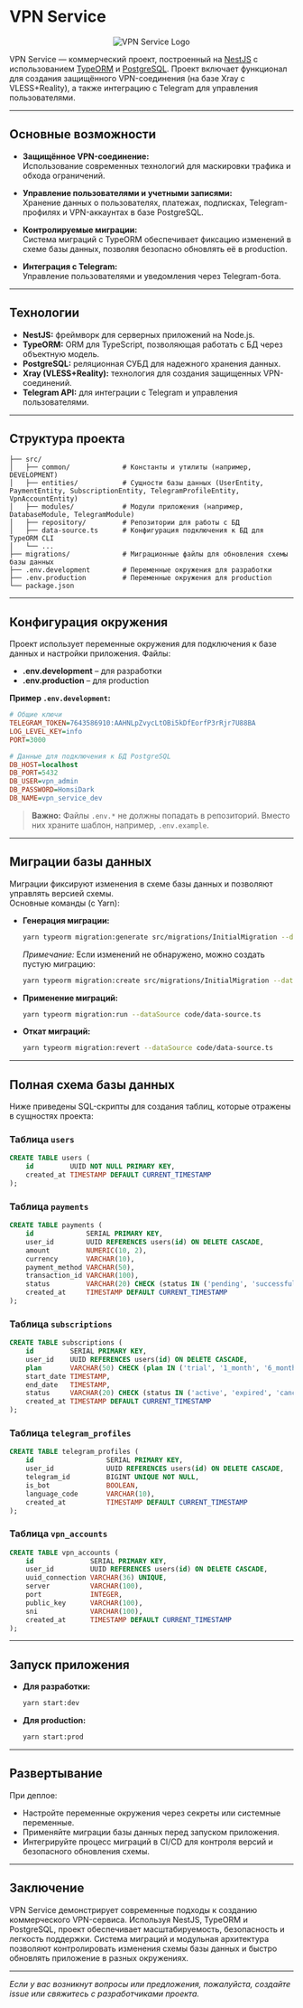 # VPN Service

<p align="center">
  <img src="https://via.placeholder.com/600x150?text=VPN+Service" alt="VPN Service Logo" />
</p>

VPN Service — коммерческий проект, построенный на [NestJS](https://nestjs.com) с использованием [TypeORM](https://typeorm.io) и [PostgreSQL](https://www.postgresql.org). Проект включает функционал для создания защищённого VPN-соединения (на базе Xray с VLESS+Reality), а также интеграцию с Telegram для управления пользователями.

---

## Основные возможности

- **Защищённое VPN-соединение:**  
  Использование современных технологий для маскировки трафика и обхода ограничений.
  
- **Управление пользователями и учетными записями:**  
  Хранение данных о пользователях, платежах, подписках, Telegram-профилях и VPN-аккаунтах в базе PostgreSQL.

- **Контролируемые миграции:**  
  Система миграций с TypeORM обеспечивает фиксацию изменений в схеме базы данных, позволяя безопасно обновлять её в production.

- **Интеграция с Telegram:**  
  Управление пользователями и уведомления через Telegram-бота.

---

## Технологии

<ul>
  <li><strong>NestJS:</strong> фреймворк для серверных приложений на Node.js.</li>
  <li><strong>TypeORM:</strong> ORM для TypeScript, позволяющая работать с БД через объектную модель.</li>
  <li><strong>PostgreSQL:</strong> реляционная СУБД для надежного хранения данных.</li>
  <li><strong>Xray (VLESS+Reality):</strong> технология для создания защищенных VPN-соединений.</li>
  <li><strong>Telegram API:</strong> для интеграции с Telegram и управления пользователями.</li>
</ul>

---

## Структура проекта

```plaintext
├── src/
│   ├── common/             # Константы и утилиты (например, DEVELOPMENT)
│   ├── entities/           # Сущности базы данных (UserEntity, PaymentEntity, SubscriptionEntity, TelegramProfileEntity, VpnAccountEntity)
│   ├── modules/            # Модули приложения (например, DatabaseModule, TelegramModule)
│   ├── repository/         # Репозитории для работы с БД
│   ├── data-source.ts      # Конфигурация подключения к БД для TypeORM CLI
│   └── ...
├── migrations/             # Миграционные файлы для обновления схемы базы данных
├── .env.development        # Переменные окружения для разработки
├── .env.production         # Переменные окружения для production
└── package.json
```

---

## Конфигурация окружения

Проект использует переменные окружения для подключения к базе данных и настройки приложения. Файлы:

- **.env.development** – для разработки  
- **.env.production** – для production

**Пример `.env.development`:**

```ini
# Общие ключи
TELEGRAM_TOKEN=7643586910:AAHNLpZvycLtOBi5kDfEorfP3rRjr7U88BA
LOG_LEVEL_KEY=info
PORT=3000

# Данные для подключения к БД PostgreSQL
DB_HOST=localhost
DB_PORT=5432
DB_USER=vpn_admin
DB_PASSWORD=HomsiDark
DB_NAME=vpn_service_dev
```

> **Важно:** Файлы `.env.*` не должны попадать в репозиторий. Вместо них храните шаблон, например, `.env.example`.

---

## Миграции базы данных

Миграции фиксируют изменения в схеме базы данных и позволяют управлять версией схемы.  
Основные команды (с Yarn):

- **Генерация миграции:**
  ```bash
  yarn typeorm migration:generate src/migrations/InitialMigration --dataSource code/data-source.ts
  ```
  _Примечание:_ Если изменений не обнаружено, можно создать пустую миграцию:
  ```bash
  yarn typeorm migration:create src/migrations/InitialMigration --dataSource code/data-source.ts
  ```

- **Применение миграций:**
  ```bash
  yarn typeorm migration:run --dataSource code/data-source.ts
  ```

- **Откат миграций:**
  ```bash
  yarn typeorm migration:revert --dataSource code/data-source.ts
  ```

---

## Полная схема базы данных

Ниже приведены SQL-скрипты для создания таблиц, которые отражены в сущностях проекта:

### Таблица `users`

```sql
CREATE TABLE users (
    id         UUID NOT NULL PRIMARY KEY,
    created_at TIMESTAMP DEFAULT CURRENT_TIMESTAMP
);
```

### Таблица `payments`

```sql
CREATE TABLE payments (
    id             SERIAL PRIMARY KEY,
    user_id        UUID REFERENCES users(id) ON DELETE CASCADE,
    amount         NUMERIC(10, 2),
    currency       VARCHAR(10),
    payment_method VARCHAR(50),
    transaction_id VARCHAR(100),
    status         VARCHAR(20) CHECK (status IN ('pending', 'successful', 'failed')),
    created_at     TIMESTAMP DEFAULT CURRENT_TIMESTAMP
);
```

### Таблица `subscriptions`

```sql
CREATE TABLE subscriptions (
    id         SERIAL PRIMARY KEY,
    user_id    UUID REFERENCES users(id) ON DELETE CASCADE,
    plan       VARCHAR(50) CHECK (plan IN ('trial', '1_month', '6_months')),
    start_date TIMESTAMP,
    end_date   TIMESTAMP,
    status     VARCHAR(20) CHECK (status IN ('active', 'expired', 'canceled')),
    created_at TIMESTAMP DEFAULT CURRENT_TIMESTAMP
);
```

### Таблица `telegram_profiles`

```sql
CREATE TABLE telegram_profiles (
    id                  SERIAL PRIMARY KEY,
    user_id             UUID REFERENCES users(id) ON DELETE CASCADE,
    telegram_id         BIGINT UNIQUE NOT NULL,
    is_bot              BOOLEAN,
    language_code       VARCHAR(10),
    created_at          TIMESTAMP DEFAULT CURRENT_TIMESTAMP
);
```

### Таблица `vpn_accounts`

```sql
CREATE TABLE vpn_accounts (
    id              SERIAL PRIMARY KEY,
    user_id         UUID REFERENCES users(id) ON DELETE CASCADE,
    uuid_connection VARCHAR(36) UNIQUE,
    server          VARCHAR(100),
    port            INTEGER,
    public_key      VARCHAR(100),
    sni             VARCHAR(100),
    created_at      TIMESTAMP DEFAULT CURRENT_TIMESTAMP
);
```

---

## Запуск приложения

- **Для разработки:**
  ```bash
  yarn start:dev
  ```
- **Для production:**
  ```bash
  yarn start:prod
  ```

---

## Развертывание

При деплое:
- Настройте переменные окружения через секреты или системные переменные.
- Применяйте миграции базы данных перед запуском приложения.
- Интегрируйте процесс миграций в CI/CD для контроля версий и безопасного обновления схемы.

---

## Заключение

VPN Service демонстрирует современные подходы к созданию коммерческого VPN-сервиса. Используя NestJS, TypeORM и PostgreSQL, проект обеспечивает масштабируемость, безопасность и легкость поддержки. Система миграций и модульная архитектура позволяют контролировать изменения схемы базы данных и быстро обновлять приложение в разных окружениях.

---

*Если у вас возникнут вопросы или предложения, пожалуйста, создайте issue или свяжитесь с разработчиками проекта.*